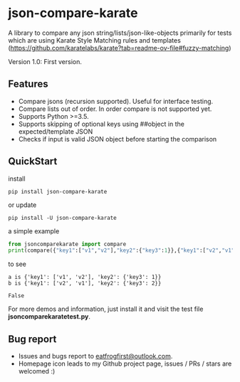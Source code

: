 # json-compare-karate

A library to compare any json string/lists/json-like-objects primarily for tests which are using Karate Style Matching rules and templates (https://github.com/karatelabs/karate?tab=readme-ov-file#fuzzy-matching)

Version 1.0: First version.

## Features

* Compare jsons (recursion supported). Useful for interface testing.
* Compare lists out of order. In order compare is not supported yet.
* Supports Python >=3.5.
* Supports skipping of optional keys using ##object in the expected/template JSON
* Checks if input is valid JSON object before starting the comparison


## QuickStart

install

```shell
pip install json-compare-karate
```

or update

```shell
pip install -U json-compare-karate
```

a simple example

```python
from jsoncomparekarate import compare
print(compare({"key1":["v1","v2"],"key2":{"key3":1}},{"key1":["v2","v1"],"key2":{"key3":2}}))
```

to see

```
a is {'key1': ['v1', 'v2'], 'key2': {'key3': 1}}
b is {'key1': ['v2', 'v1'], 'key2': {'key3': 2}}

False
```

For more demos and information, just install it and visit the test file **jsoncomparekaratetest.py**.

## Bug report

* Issues and bugs report to eatfrogfirst@outlook.com.
* Homepage icon leads to my Github project page, issues / PRs / stars are welcomed :)

